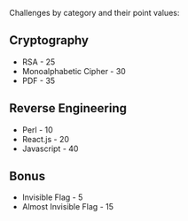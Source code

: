 Challenges by category and their point values:

## Cryptography

* RSA - 25
* Monoalphabetic Cipher - 30
* PDF - 35

## Reverse Engineering

* Perl - 10
* React.js - 20
* Javascript - 40

## Bonus

* Invisible Flag - 5
* Almost Invisible Flag - 15

